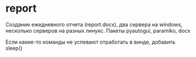 # report

Создание ежедневного отчета (report.docx), два сервера на windows, несколько серверов на разных линукс. Пакеты pyautogui, paramiko, docx

Если какие-то команды не успевают отработать в винде, добавить sleep()

